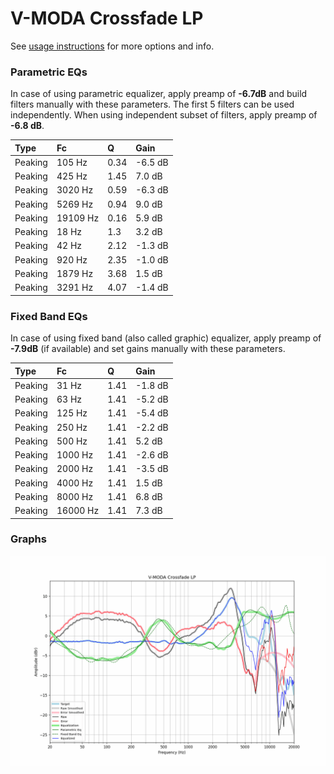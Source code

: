 # V-MODA Crossfade LP
See [usage instructions](https://github.com/jaakkopasanen/AutoEq#usage) for more options and info.

### Parametric EQs
In case of using parametric equalizer, apply preamp of **-6.7dB** and build filters manually
with these parameters. The first 5 filters can be used independently.
When using independent subset of filters, apply preamp of **-6.8 dB**.

| Type    | Fc       |    Q | Gain    |
|:--------|:---------|:-----|:--------|
| Peaking | 105 Hz   | 0.34 | -6.5 dB |
| Peaking | 425 Hz   | 1.45 | 7.0 dB  |
| Peaking | 3020 Hz  | 0.59 | -6.3 dB |
| Peaking | 5269 Hz  | 0.94 | 9.0 dB  |
| Peaking | 19109 Hz | 0.16 | 5.9 dB  |
| Peaking | 18 Hz    | 1.3  | 3.2 dB  |
| Peaking | 42 Hz    | 2.12 | -1.3 dB |
| Peaking | 920 Hz   | 2.35 | -1.0 dB |
| Peaking | 1879 Hz  | 3.68 | 1.5 dB  |
| Peaking | 3291 Hz  | 4.07 | -1.4 dB |

### Fixed Band EQs
In case of using fixed band (also called graphic) equalizer, apply preamp of **-7.9dB**
(if available) and set gains manually with these parameters.

| Type    | Fc       |    Q | Gain    |
|:--------|:---------|:-----|:--------|
| Peaking | 31 Hz    | 1.41 | -1.8 dB |
| Peaking | 63 Hz    | 1.41 | -5.2 dB |
| Peaking | 125 Hz   | 1.41 | -5.4 dB |
| Peaking | 250 Hz   | 1.41 | -2.2 dB |
| Peaking | 500 Hz   | 1.41 | 5.2 dB  |
| Peaking | 1000 Hz  | 1.41 | -2.6 dB |
| Peaking | 2000 Hz  | 1.41 | -3.5 dB |
| Peaking | 4000 Hz  | 1.41 | 1.5 dB  |
| Peaking | 8000 Hz  | 1.41 | 6.8 dB  |
| Peaking | 16000 Hz | 1.41 | 7.3 dB  |

### Graphs
![](./V-MODA%20Crossfade%20LP.png)